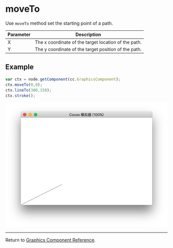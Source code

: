 # moveTo

Use `moveTo` method set the starting point of a path.

Parameter | Description |
| -------------- | ----------- |
| X | The x coordinate of the target location of the path. |
| Y | The y coordinate of the target position of the path. |

## Example

```javascript
var ctx = node.getComponent(cc.GraphicsComponent);
ctx.moveTo(0,0);
ctx.lineTo(300,150);
ctx.stroke();
```

<a href="moveTo.png"><img src="moveTo.png"></a>

<hr>

Return to [Graphics Component Reference](../graphics.md).
